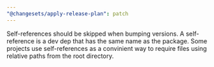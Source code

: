 ```yaml
---
"@changesets/apply-release-plan": patch
---
```


Self-references should be skipped when bumping versions. A self-reference is a dev dep that has the same name as the package. Some projects use self-references as a convinient way to require files using relative paths from the root directory.
